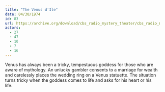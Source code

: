 ```yaml
---
title: "The Venus d'Ile"
date: 04/30/1974
id: 83
url: https://archive.org/download/cbs_radio_mystery_theater/cbs_radio_mystery_theater-0051-0100.zip/cbs_radio_mystery_theater-0051-0100%2Fcbsrmt_0083_the_venus_dile.mp3
actors:
  - 27
  - 47
  - 10
  - 7
  - 16
---
```

Venus has always been a tricky, tempestuous goddess for those who are aware of mythology. An unlucky gambler consents to a marriage for wealth and carelessly places the wedding ring on a Venus statuette. The situation turns tricky when the goddess comes to life and asks for his heart or his life.